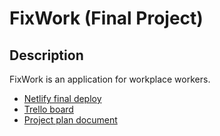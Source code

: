 # FixWork (Final Project)

## Description

FixWork is an application for workplace workers.

* [Netlify final deploy](https://voluble-pithivier-112040.netlify.app/)
* [Trello board](https://trello.com/b/QSSzadGg/wdd330-final-project)
* [Project plan document](/ProjectPlan.pdf)

